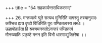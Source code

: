 +++
title = "54 सहकार्यन्तराधिकरणम्"

+++
26. मन्तव्यत्वे श्रुते सत्यथ मुनिरिति वागस्तु तस्यानुवादः  
 कश्चिन्न ह्यत्र दृष्टो विधिरिति पुरः पण्डितत्वस्य लब्धेः ।  
 ऊहापोहार्हता हि श्रवणमननतोऽनन्तरं पण्डितत्वं  
 मौनख्यातिः प्रकृष्टे मनन इति विभौ धारणाद्युक्तिरेषा ।।